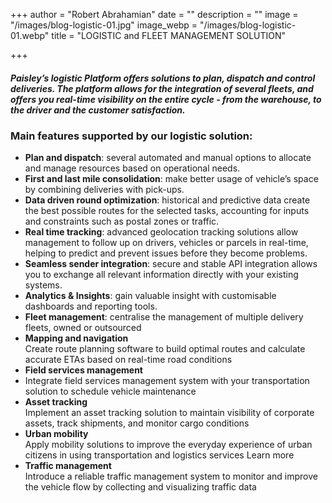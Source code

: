 +++
author = "Robert Abrahamian"
date = ""
description = ""
image = "/images/blog-logistic-01.jpg"
image_webp = "/images/blog-logistic-01.webp"
title = "LOGISTIC and FLEET MANAGEMENT SOLUTION"

+++
##### Paisley’s logistic Platform offers solutions to plan, dispatch and control deliveries. The platform allows for the integration of several fleets, and offers you real-time visibility on the entire cycle - from the warehouse, to the driver and the customer satisfaction.

### **Main features supported by our logistic solution:**

* **Plan and dispatch**: several automated and manual options to allocate and manage resources based on operational needs.
* **First and last mile consolidation**: make better usage of vehicle’s space by combining deliveries with pick-ups.
* **Data driven round optimization**: historical and predictive data create the best possible routes for the selected tasks, accounting for inputs and constraints such as postal zones or traffic.
* **Real time tracking**: advanced geolocation tracking solutions allow management to follow up on drivers, vehicles or parcels in real-time, helping to predict and prevent issues before they become problems.
* **Seamless sender integration**: secure and stable API integration allows you to exchange all relevant information directly with your existing systems.
* **Analytics & Insights**: gain valuable insight with customisable dashboards and reporting tools.
* **Fleet management**: centralise the management of multiple delivery fleets, owned or outsourced
* **Mapping and navigation**  
  Create route planning software to build optimal routes and calculate accurate ETAs based on real-time road conditions
* **Field services management**
* Integrate field services management system with your transportation solution to schedule vehicle maintenance
* **Asset tracking**  
  Implement an asset tracking solution to maintain visibility of corporate assets, track shipments, and monitor cargo conditions
* **Urban mobility**  
  Apply mobility solutions to improve the everyday experience of urban citizens in using transportation and logistics services Learn more
* **Traffic management**  
  Introduce a reliable traffic management system to monitor and improve the vehicle flow by collecting and visualizing traffic data